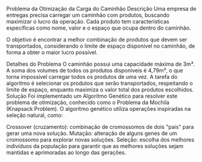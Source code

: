 Problema da Otimização da Carga do Caminhão
Descrição
Uma empresa de entregas precisa carregar um caminhão com produtos, buscando maximizar o lucro da operação. Cada produto tem características específicas como nome, valor e o espaço que ocupa dentro do caminhão.

O objetivo é encontrar a melhor combinação de produtos que devem ser transportados, considerando o limite de espaço disponível no caminhão, de forma a obter o maior lucro possível.

Detalhes do Problema
O caminhão possui uma capacidade máxima de 3m³.
A soma dos volumes de todos os produtos disponíveis é 4,79m³, o que torna impossível carregar todos os produtos de uma vez.
A tarefa do algoritmo é selecionar os produtos que serão transportados, respeitando o limite de espaço, enquanto maximiza o valor total dos produtos escolhidos.
Solução
Foi implementado um Algoritmo Genético para resolver este problema de otimização, conhecido como o Problema da Mochila (Knapsack Problem). O algoritmo genético utiliza operações inspiradas na seleção natural, como:

Crossover (cruzamento): combinação de cromossomos de dois "pais" para gerar uma nova solução.
Mutação: alteração de alguns genes de um cromossomo para explorar novas soluções.
Seleção: escolha dos melhores indivíduos da população para garantir que as melhores soluções sejam mantidas e aprimoradas ao longo das gerações.
